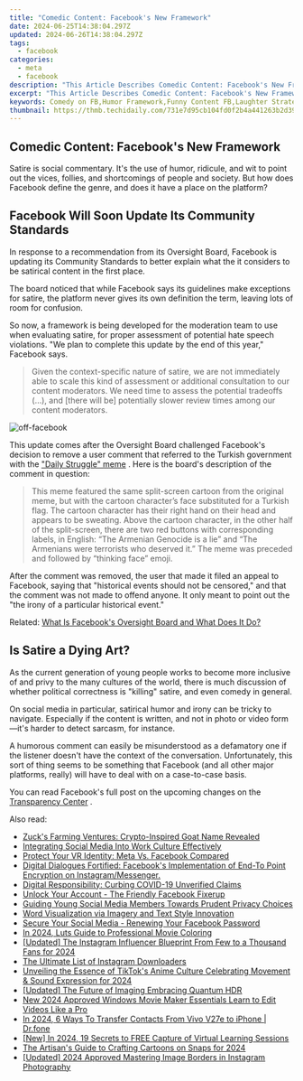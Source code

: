 ```yaml
---
title: "Comedic Content: Facebook's New Framework"
date: 2024-06-25T14:38:04.297Z
updated: 2024-06-26T14:38:04.297Z
tags:
  - facebook
categories:
  - meta
  - facebook
description: "This Article Describes Comedic Content: Facebook's New Framework"
excerpt: "This Article Describes Comedic Content: Facebook's New Framework"
keywords: Comedy on FB,Humor Framework,Funny Content FB,Laughter Strategy FB,Engaging Joke FB,Mirthful Framework FB,Chuckle Plan FB
thumbnail: https://thmb.techidaily.com/731e7d95cb104fd0f2b4a441263b2d39fb916acbe1dcf99883081e6f54b5961f.jpg
---
```


## Comedic Content: Facebook's New Framework

 Satire is social commentary. It's the use of humor, ridicule, and wit to point out the vices, follies, and shortcomings of people and society. But how does Facebook define the genre, and does it have a place on the platform?

## Facebook Will Soon Update Its Community Standards

 In response to a recommendation from its Oversight Board, Facebook is updating its Community Standards to better explain what the it considers to be satirical content in the first place.

 The board noticed that while Facebook says its guidelines make exceptions for satire, the platform never gives its own definition the term, leaving lots of room for confusion.

 So now, a framework is being developed for the moderation team to use when evaluating satire, for proper assessment of potential hate speech violations. "We plan to complete this update by the end of this year," Facebook says.

> Given the context-specific nature of satire, we are not immediately able to scale this kind of assessment or additional consultation to our content moderators. We need time to assess the potential tradeoffs (...), and \[there will be\] potentially slower review times among our content moderators.

![off-facebook](https://static1.makeuseofimages.com/wordpress/wp-content/uploads/2019/09/off-facebook.jpg)

 This update comes after the Oversight Board challenged Facebook's decision to remove a user comment that referred to the Turkish government with the ["Daily Struggle" meme](https://knowyourmeme.com/memes/daily-struggle) . Here is the board's description of the comment in question:

> This meme featured the same split-screen cartoon from the original meme, but with the cartoon character’s face substituted for a Turkish flag. The cartoon character has their right hand on their head and appears to be sweating. Above the cartoon character, in the other half of the split-screen, there are two red buttons with corresponding labels, in English: “The Armenian Genocide is a lie” and “The Armenians were terrorists who deserved it.” The meme was preceded and followed by “thinking face” emoji.

 After the comment was removed, the user that made it filed an appeal to Facebook, saying that "historical events should not be censored," and that the comment was not made to offend anyone. It only meant to point out the "the irony of a particular historical event."

 Related: [What Is Facebook's Oversight Board and What Does It Do?](https://www.makeuseof.com/what-is-facebook-oversight-board/)

## Is Satire a Dying Art?

 As the current generation of young people works to become more inclusive of and privy to the many cultures of the world, there is much discussion of whether political correctness is "killing" satire, and even comedy in general.

 On social media in particular, satirical humor and irony can be tricky to navigate. Especially if the content is written, and not in photo or video form—it's harder to detect sarcasm, for instance.

 A humorous comment can easily be misunderstood as a defamatory one if the listener doesn't have the context of the conversation. Unfortunately, this sort of thing seems to be something that Facebook (and all other major platforms, really) will have to deal with on a case-to-case basis.

 You can read Facebook's full post on the upcoming changes on the [Transparency Center](https://transparency.fb.com/oversight/oversight-board-cases/comment-related-to-armenian-people-and-the-armenian-genocide/) .


<ins class="adsbygoogle"
     style="display:block"
     data-ad-format="autorelaxed"
     data-ad-client="ca-pub-7571918770474297"
     data-ad-slot="1223367746"></ins>



<ins class="adsbygoogle"
     style="display:block"
     data-ad-client="ca-pub-7571918770474297"
     data-ad-slot="8358498916"
     data-ad-format="auto"
     data-full-width-responsive="true"></ins>

<span class="atpl-alsoreadstyle">Also read:</span>
<div><ul>
<li><a href="https://facebook.techidaily.com/1719145296408-zucks-farming-ventures-crypto-inspired-goat-name-revealed/"><u>Zuck's Farming Ventures: Crypto-Inspired Goat Name Revealed</u></a></li>
<li><a href="https://facebook.techidaily.com/integrating-social-media-into-work-culture-effectively/"><u>Integrating Social Media Into Work Culture Effectively</u></a></li>
<li><a href="https://facebook.techidaily.com/protect-your-vr-identity-meta-vs-facebook-compared/"><u>Protect Your VR Identity: Meta Vs. Facebook Compared</u></a></li>
<li><a href="https://facebook.techidaily.com/digital-dialogues-fortified-facebooks-implementation-of-end-to-point-encryption-on-instagrammessenger/"><u>Digital Dialogues Fortified: Facebook's Implementation of End-To Point Encryption on Instagram/Messenger.</u></a></li>
<li><a href="https://facebook.techidaily.com/digital-responsibility-curbing-covid-19-unverified-claims/"><u>Digital Responsibility: Curbing COVID-19 Unverified Claims</u></a></li>
<li><a href="https://facebook.techidaily.com/unlock-your-account-the-friendly-facebook-fixerup/"><u>Unlock Your Account - The Friendly Facebook Fixerup</u></a></li>
<li><a href="https://facebook.techidaily.com/guiding-young-social-media-members-towards-prudent-privacy-choices/"><u>Guiding Young Social Media Members Towards Prudent Privacy Choices</u></a></li>
<li><a href="https://facebook.techidaily.com/word-visualization-via-imagery-and-text-style-innovation/"><u>Word Visualization via Imagery and Text Style Innovation</u></a></li>
<li><a href="https://facebook.techidaily.com/secure-your-social-media-renewing-your-facebook-password/"><u>Secure Your Social Media - Renewing Your Facebook Password</u></a></li>
<li><a href="https://extra-guidance.techidaily.com/in-2024-luts-guide-to-professional-movie-coloring/"><u>In 2024, Luts Guide to Professional Movie Coloring</u></a></li>
<li><a href="https://instagram-clips.techidaily.com/updated-the-instagram-influencer-blueprint-from-few-to-a-thousand-fans-for-2024/"><u>[Updated] The Instagram Influencer Blueprint  From Few to a Thousand Fans for 2024</u></a></li>
<li><a href="https://instagram-video-recordings.techidaily.com/the-ultimate-list-of-instagram-downloaders/"><u>The Ultimate List of Instagram Downloaders</u></a></li>
<li><a href="https://tiktok-videos.techidaily.com/unveiling-the-essence-of-tiktoks-anime-culture-celebrating-movement-and-sound-expression-for-2024/"><u>Unveiling the Essence of TikTok's Anime Culture  Celebrating Movement & Sound Expression for 2024</u></a></li>
<li><a href="https://some-guidance.techidaily.com/updated-the-future-of-imaging-embracing-quantum-hdr/"><u>[Updated] The Future of Imaging  Embracing Quantum HDR</u></a></li>
<li><a href="https://ai-video-tools.techidaily.com/new-2024-approved-windows-movie-maker-essentials-learn-to-edit-videos-like-a-pro/"><u>New 2024 Approved Windows Movie Maker Essentials Learn to Edit Videos Like a Pro</u></a></li>
<li><a href="https://android-transfer.techidaily.com/in-2024-6-ways-to-transfer-contacts-from-vivo-v27e-to-iphone-drfone-by-drfone-transfer-from-android-transfer-from-android/"><u>In 2024, 6 Ways To Transfer Contacts From Vivo V27e to iPhone | Dr.fone</u></a></li>
<li><a href="https://screen-mirroring-recording.techidaily.com/new-in-2024-19-secrets-to-free-capture-of-virtual-learning-sessions/"><u>[New] In 2024, 19 Secrets to FREE Capture of Virtual Learning Sessions</u></a></li>
<li><a href="https://snapchat-videos.techidaily.com/the-artisans-guide-to-crafting-cartoons-on-snaps-for-2024/"><u>The Artisan's Guide to Crafting Cartoons on Snaps for 2024</u></a></li>
<li><a href="https://instagram-videos.techidaily.com/updated-2024-approved-mastering-image-borders-in-instagram-photography/"><u>[Updated] 2024 Approved  Mastering Image Borders in Instagram Photography</u></a></li>
</ul></div>
